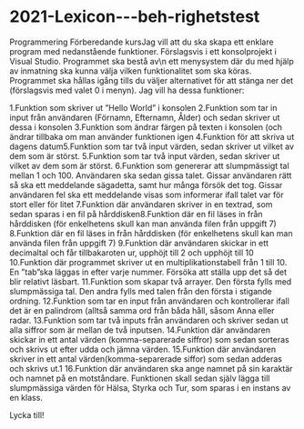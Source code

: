 # 2021-Lexicon---beh-righetstest

Programmering Förberedande kursJag vill att du ska skapa ett enklare program med nedanstående funktioner. Förslagsvis i ett konsolprojekt i Visual Studio. Programmet ska bestå av\n ett menysystem där du med hjälp av inmatning ska kunna välja vilken funktionalitet som ska köras. Programmet ska hållas igång tills du väljer alternativet för att stänga ner det (förslagsvis med valet 0 i menyn). Jag vill ha dessa funktioner:

1.Funktion som skriver ut ”Hello World” i konsolen
2.Funktion som tar in input från användaren (Förnamn, Efternamn, Ålder) och sedan skriver ut dessa i konsolen
3.Funktion som ändrar färgen på texten i konsolen (och ändrar tillbaka om man använder funktionen igen
4.Funktion för att skriva ut dagens datum5.Funktion som tar två input värden, sedan skriver ut vilket av dem som är störst.
5.Funktion som tar två input värden, sedan skriver ut vilket av dem som är störst.
6.Funktion som genererar att slumpmässigt tal mellan 1 och 100. Användaren ska sedan gissa talet. Gissar användaren rätt så ska ett meddelande sägadetta, 
  samt hur många försök det tog. Gissar användaren fel ska ett meddelande visas som informerar ifall talet var för stort eller för litet
7.Funktion där användaren skriver in en textrad, som sedan sparas i en fil på hårddisken8.Funktion där en fil läses in från hårddisken (för enkelhetens skull kan man använda filen   från uppgift 7)
8.Funktion där en fil läses in från hårddisken (för enkelhetens skull kan man använda filen från uppgift 7)
9.Funktion där användaren skickar in ett decimaltal och får tillbakaroten ur, upphöjt till 2 och upphöjt till 10
10.Funktion där programmet skriver ut en multiplikationstabell från 1 till 10. En ”tab”ska läggas in efter varje nummer. Försöka att ställa upp det så det blir relativt läsbart.
11.Funktion som skapar två arrayer. Den första fylls med slumpmässiga tal. Den andra fylls med talen från den första i stigande ordning.
12.Funktion som tar en input från användaren och kontrollerar ifall det är en palindrom (alltså samma ord från båda håll, såsom Anna eller radar.
13.Funktion som tar två inputs från användaren och skriver sedan ut alla siffror som är mellan de två inputsen.
14.Funktion där användaren skickar in ett antal värden (komma-separerade siffror) som sedan sorteras och skrivs ut efter udda och jämna värden. 
15.Funktion där användaren skriver in ett antal värden(komma-separerade siffor) som sedan adderas och skrivs ut.1
16.Funktion där användaren ska ange namnet på sin karaktär och namnet på en motståndare. Funktionen skall sedan själv lägga till slumpmässiga värden för Hälsa, Styrka och Tur, som    sparas i en instans av en klass.

Lycka till!
